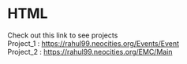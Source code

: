 # HTML
Check out this link to see projects \
Project_1 : https://rahul99.neocities.org/Events/Event \
Project_2 : https://rahul99.neocities.org/EMC/Main

